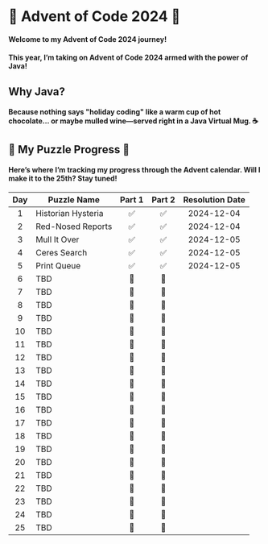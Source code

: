 # 🎄 Advent of Code 2024 🎅

#### Welcome to my Advent of Code 2024 journey! 
#### This year, I’m taking on **Advent of Code 2024** armed with the power of **Java**!   

## Why Java?
#### Because nothing says "holiday coding" like a warm cup of hot chocolate… or maybe mulled wine—served right in a Java Virtual Mug. ☕


## 🧩 My Puzzle Progress 🎁

#### Here’s where I’m tracking my progress through the Advent calendar. Will I make it to the 25th? Stay tuned!

| Day | Puzzle Name              | Part 1 | Part 2 | Resolution Date |
|:-----:|--------------------------|:-------:|:-------:|:-----------------:|
| 1   | Historian Hysteria       | ✅     | ✅     | 2024-12-04      |
| 2   | Red-Nosed Reports        | ✅     | ✅     | 2024-12-04      |
| 3   | Mull It Over             | ✅     | ✅     | 2024-12-05      |
| 4   | Ceres Search             | ✅     | ✅     | 2024-12-05      |
| 5   | Print Queue              | ✅     | ✅     | 2024-12-05      |
| 6   | TBD                      | 🔲     | 🔲     |                 |
| 7   | TBD                      | 🔲     | 🔲     |                 |
| 8   | TBD                      | 🔲     | 🔲     |                 |
| 9   | TBD                      | 🔲     | 🔲     |                 |
| 10  | TBD                      | 🔲     | 🔲     |                 |
| 11  | TBD                      | 🔲     | 🔲     |                 |
| 12  | TBD                      | 🔲     | 🔲     |                 |
| 13  | TBD                      | 🔲     | 🔲     |                 |
| 14  | TBD                      | 🔲     | 🔲     |                 |
| 15  | TBD                      | 🔲     | 🔲     |                 |
| 16  | TBD                      | 🔲     | 🔲     |                 |
| 17  | TBD                      | 🔲     | 🔲     |                 |
| 18  | TBD                      | 🔲     | 🔲     |                 |
| 19  | TBD                      | 🔲     | 🔲     |                 |
| 20  | TBD                      | 🔲     | 🔲     |                 |
| 21  | TBD                      | 🔲     | 🔲     |                 |
| 22  | TBD                      | 🔲     | 🔲     |                 |
| 23  | TBD                      | 🔲     | 🔲     |                 |
| 24  | TBD                      | 🔲     | 🔲     |                 |
| 25  | TBD                      | 🔲     | 🔲     |                 |
